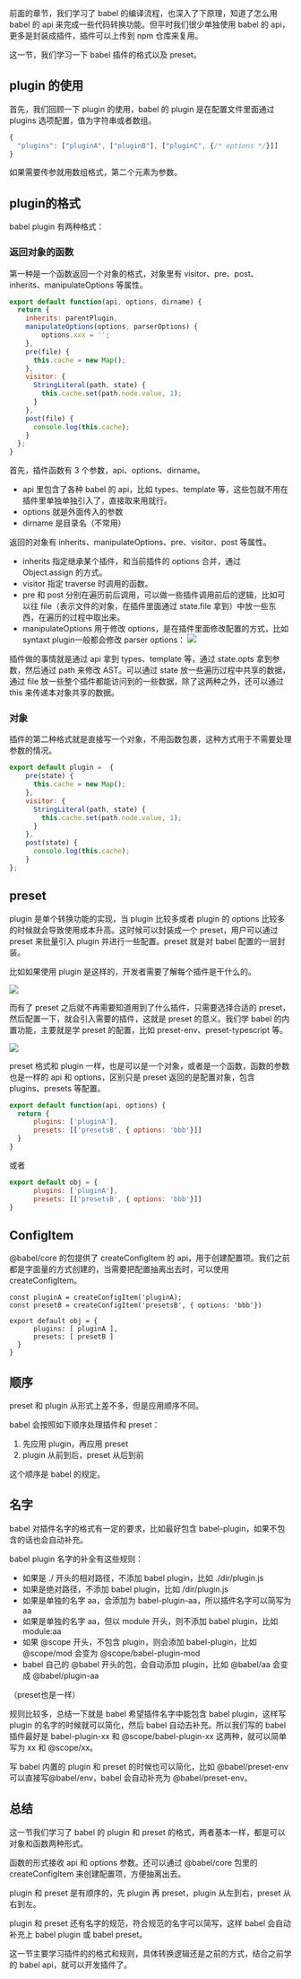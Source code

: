 前面的章节，我们学习了 babel 的编译流程，也深入了下原理，知道了怎么用 babel 的 api 来完成一些代码转换功能。但平时我们很少单独使用 babel 的 api，更多是封装成插件，插件可以上传到 npm 仓库来复用。

这一节，我们学习一下 babel 插件的格式以及 preset。

## plugin 的使用

首先，我们回顾一下 plugin 的使用，babel 的 plugin 是在配置文件里面通过 plugins 选项配置，值为字符串或者数组。

```javascript
{
  "plugins": ["pluginA", ["pluginB"], ["pluginC", {/* options */}]]
}
```

如果需要传参就用数组格式，第二个元素为参数。

## plugin的格式

babel plugin 有两种格式：

### 返回对象的函数
第一种是一个函数返回一个对象的格式，对象里有 visitor、pre、post、inherits、manipulateOptions 等属性。

```javascript
export default function(api, options, dirname) {
  return {
    inherits: parentPlugin,
    manipulateOptions(options, parserOptions) {
        options.xxx = '';
    },
    pre(file) {
      this.cache = new Map();
    },
    visitor: {
      StringLiteral(path, state) {
        this.cache.set(path.node.value, 1);
      }
    },
    post(file) {
      console.log(this.cache);
    }
  };
} 
```
首先，插件函数有 3 个参数，api、options、dirname。

- api 里包含了各种 babel 的 api，比如 types、template 等，这些包就不用在插件里单独单独引入了，直接取来用就行。
- options 就是外面传入的参数
- dirname 是目录名（不常用）

返回的对象有 inherits、manipulateOptions、pre、visitor、post 等属性。

- inherits 指定继承某个插件，和当前插件的 options 合并，通过 Object.assign 的方式。
- visitor 指定 traverse 时调用的函数。
- pre 和 post 分别在遍历前后调用，可以做一些插件调用前后的逻辑，比如可以往 file（表示文件的对象，在插件里面通过 state.file 拿到）中放一些东西，在遍历的过程中取出来。 
- manipulateOptions 用于修改 options，是在插件里面修改配置的方式，比如 syntaxt plugin一般都会修改 parser options：
![](https://p1-juejin.byteimg.com/tos-cn-i-k3u1fbpfcp/2512f37b312a4c1a8ddb4c59c4a8f09f~tplv-k3u1fbpfcp-watermark.image)

插件做的事情就是通过 api 拿到 types、template 等，通过 state.opts 拿到参数，然后通过 path 来修改 AST。可以通过 state 放一些遍历过程中共享的数据，通过 file 放一些整个插件都能访问到的一些数据，除了这两种之外，还可以通过 this 来传递本对象共享的数据。

### 对象

插件的第二种格式就是直接写一个对象，不用函数包裹，这种方式用于不需要处理参数的情况。

```javascript
export default plugin =  {
    pre(state) {
      this.cache = new Map();
    },
    visitor: {
      StringLiteral(path, state) {
        this.cache.set(path.node.value, 1);
      }
    },
    post(state) {
      console.log(this.cache);
    }
};
```
## preset

plugin 是单个转换功能的实现，当 plugin 比较多或者 plugin 的 options 比较多的时候就会导致使用成本升高。这时候可以封装成一个 preset，用户可以通过 preset 来批量引入 plugin 并进行一些配置。preset 就是对 babel 配置的一层封装。

比如如果使用 plugin 是这样的，开发者需要了解每个插件是干什么的。

![](https://p6-juejin.byteimg.com/tos-cn-i-k3u1fbpfcp/8f54caa8803e484c92d2c2809ce05ce5~tplv-k3u1fbpfcp-watermark.image)

而有了 preset 之后就不再需要知道用到了什么插件，只需要选择合适的 preset，然后配置一下，就会引入需要的插件，这就是 preset 的意义。我们学 babel 的内置功能，主要就是学 preset 的配置，比如 preset-env、preset-typescript 等。

![](https://p6-juejin.byteimg.com/tos-cn-i-k3u1fbpfcp/112d501d641b4e509bd37d821489d72c~tplv-k3u1fbpfcp-watermark.image)



preset 格式和 plugin 一样，也是可以是一个对象，或者是一个函数，函数的参数也是一样的 api 和 options，区别只是 preset 返回的是配置对象，包含 plugins、presets 等配置。
```javascript
export default function(api, options) {
  return {
      plugins: ['pluginA'],
      presets: [['presetsB', { options: 'bbb'}]]
  }
}
```

或者

```javascript
export default obj = {
      plugins: ['pluginA'],
      presets: [['presetsB', { options: 'bbb'}]]
}
```

## ConfigItem

@babel/core 的包提供了 createConfigItem 的 api，用于创建配置项。我们之前都是字面量的方式创建的，当需要把配置抽离出去时，可以使用 createConfigItem。

```
const pluginA = createConfigItem('pluginA);
const presetB = createConfigItem('presetsB', { options: 'bbb'})

export default obj = {
      plugins: [ pluginA ],
      presets: [ presetB ]
  }
}
```

## 顺序

preset 和 plugin 从形式上差不多，但是应用顺序不同。

babel 会按照如下顺序处理插件和 preset：

1. 先应用 plugin，再应用 preset
2. plugin 从前到后，preset 从后到前

这个顺序是 babel 的规定。

## 名字

babel 对插件名字的格式有一定的要求，比如最好包含 babel-plugin，如果不包含的话也会自动补充。

babel plugin 名字的补全有这些规则：

- 如果是 ./ 开头的相对路径，不添加 babel plugin，比如 ./dir/plugin.js
- 如果是绝对路径，不添加 babel plugin，比如 /dir/plugin.js
- 如果是单独的名字 aa，会添加为 babel-plugin-aa，所以插件名字可以简写为 aa
- 如果是单独的名字 aa，但以 module 开头，则不添加 babel plugin，比如 module:aa
- 如果 @scope 开头，不包含 plugin，则会添加 babel-plugin，比如 @scope/mod 会变为 @scope/babel-plugin-mod
- babel 自己的 @babel 开头的包，会自动添加 plugin，比如 @babel/aa 会变成 @babel/plugin-aa

（preset也是一样）

规则比较多，总结一下就是 babel 希望插件名字中能包含 babel plugin，这样写 plugin 的名字的时候就可以简化，然后 babel 自动去补充。所以我们写的 babel 插件最好是 babel-plugin-xx 和 @scope/babel-plugin-xx 这两种，就可以简单写为 xx 和 @scope/xx。

写 babel 内置的 plugin 和 preset 的时候也可以简化，比如 @babel/preset-env 可以直接写@babel/env，babel 会自动补充为 @babel/preset-env。

## 总结

这一节我们学习了 babel 的 plugin 和 preset 的格式，两者基本一样，都是可以对象和函数两种形式。

函数的形式接收 api 和 options 参数。还可以通过 @babel/core 包里的 createConfigItem 来创建配置项，方便抽离出去。

plugin 和 preset 是有顺序的，先 plugin 再 preset，plugin 从左到右，preset 从右到左。

plugin 和 preset 还有名字的规范，符合规范的名字可以简写，这样 babel 会自动补充上 babel plugin 或 babel preset。

这一节主要学习插件的的格式和规则，具体转换逻辑还是之前的方式，结合之前学的 babel api，就可以开发插件了。